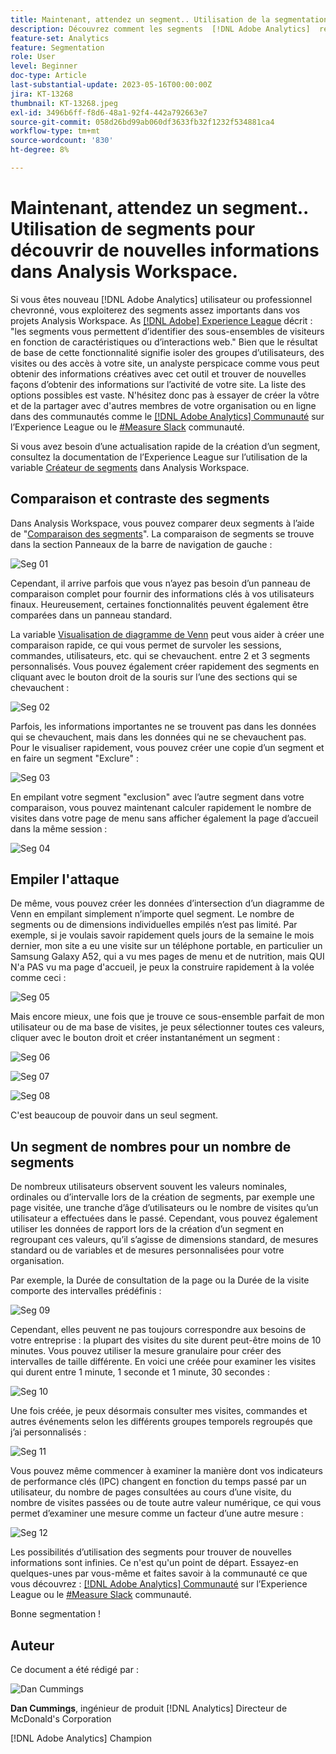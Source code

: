 ```yaml
---
title: Maintenant, attendez un segment.. Utilisation de la segmentation pour découvrir de nouvelles informations dans Analysis Workspace.
description: Découvrez comment les segments  [!DNL Adobe Analytics]  révèlent de nouvelles informations à partir de vos visualisations et tableaux à structure libre Analysis Workspace.
feature-set: Analytics
feature: Segmentation
role: User
level: Beginner
doc-type: Article
last-substantial-update: 2023-05-16T00:00:00Z
jira: KT-13268
thumbnail: KT-13268.jpeg
exl-id: 3496b6ff-f8d6-48a1-92f4-442a792663e7
source-git-commit: 058d26bd99ab060df3633fb32f1232f534881ca4
workflow-type: tm+mt
source-wordcount: '830'
ht-degree: 8%

---
```


# Maintenant, attendez un segment.. Utilisation de segments pour découvrir de nouvelles informations dans Analysis Workspace.

Si vous êtes nouveau [!DNL Adobe Analytics] utilisateur ou professionnel chevronné, vous exploiterez des segments assez importants dans vos projets Analysis Workspace. As [[!DNL Adobe] Experience League](https://experienceleague.adobe.com/docs/analytics/components/segmentation/seg-overview.html?lang=fr) décrit : &quot;les segments vous permettent d’identifier des sous-ensembles de visiteurs en fonction de caractéristiques ou d’interactions web.&quot; Bien que le résultat de base de cette fonctionnalité signifie isoler des groupes d’utilisateurs, des visites ou des accès à votre site, un analyste perspicace comme vous peut obtenir des informations créatives avec cet outil et trouver de nouvelles façons d’obtenir des informations sur l’activité de votre site. La liste des options possibles est vaste. N&#39;hésitez donc pas à essayer de créer la vôtre et de la partager avec d&#39;autres membres de votre organisation ou en ligne dans des communautés comme le [[!DNL Adobe Analytics] Communauté](https://experienceleaguecommunities.adobe.com/t5/adobe-analytics/ct-p/adobe-analytics-community?profile.language=fr) sur l’Experience League ou le [#Measure Slack](https://www.measure.chat/) communauté.

Si vous avez besoin d’une actualisation rapide de la création d’un segment, consultez la documentation de l’Experience League sur l’utilisation de la variable [Créateur de segments](https://experienceleague.adobe.com/docs/analytics/components/segmentation/segmentation-workflow/seg-build.html?lang=en) dans Analysis Workspace.

## Comparaison et contraste des segments

Dans Analysis Workspace, vous pouvez comparer deux segments à l’aide de &quot;[Comparaison des segments](https://experienceleague.adobe.com/docs/analytics/analyze/analysis-workspace/panels/segment-comparison/segment-comparison.html?lang=fr)&quot;. La comparaison de segments se trouve dans la section Panneaux de la barre de navigation de gauche :

![Seg 01](assets/seg01.png)

Cependant, il arrive parfois que vous n’ayez pas besoin d’un panneau de comparaison complet pour fournir des informations clés à vos utilisateurs finaux. Heureusement, certaines fonctionnalités peuvent également être comparées dans un panneau standard.

La variable [Visualisation de diagramme de Venn](https://experienceleague.adobe.com/docs/analytics/analyze/analysis-workspace/visualizations/venn.html?lang=fr) peut vous aider à créer une comparaison rapide, ce qui vous permet de survoler les sessions, commandes, utilisateurs, etc. qui se chevauchent. entre 2 et 3 segments personnalisés. Vous pouvez également créer rapidement des segments en cliquant avec le bouton droit de la souris sur l’une des sections qui se chevauchent :

![Seg 02](assets/s02.png)

Parfois, les informations importantes ne se trouvent pas dans les données qui se chevauchent, mais dans les données qui ne se chevauchent pas. Pour le visualiser rapidement, vous pouvez créer une copie d’un segment et en faire un segment &quot;Exclure&quot; :

![Seg 03](assets/s03.png)

En empilant votre segment &quot;exclusion&quot; avec l’autre segment dans votre comparaison, vous pouvez maintenant calculer rapidement le nombre de visites dans votre page de menu sans afficher également la page d’accueil dans la même session :

![Seg 04](assets/s04.png)

## Empiler l&#39;attaque

De même, vous pouvez créer les données d’intersection d’un diagramme de Venn en empilant simplement n’importe quel segment. Le nombre de segments ou de dimensions individuelles empilés n’est pas limité. Par exemple, si je voulais savoir rapidement quels jours de la semaine le mois dernier, mon site a eu une visite sur un téléphone portable, en particulier un Samsung Galaxy A52, qui a vu mes pages de menu et de nutrition, mais QUI N&#39;a PAS vu ma page d&#39;accueil, je peux la construire rapidement à la volée comme ceci :

![Seg 05](assets/s05.png)

Mais encore mieux, une fois que je trouve ce sous-ensemble parfait de mon utilisateur ou de ma base de visites, je peux sélectionner toutes ces valeurs, cliquer avec le bouton droit et créer instantanément un segment :

![Seg 06](assets/s06.png)

![Seg 07](assets/s07.png)

![Seg 08](assets/s08.png)

C&#39;est beaucoup de pouvoir dans un seul segment.

## Un segment de nombres pour un nombre de segments

De nombreux utilisateurs observent souvent les valeurs nominales, ordinales ou d’intervalle lors de la création de segments, par exemple une page visitée, une tranche d’âge d’utilisateurs ou le nombre de visites qu’un utilisateur a effectuées dans le passé. Cependant, vous pouvez également utiliser les données de rapport lors de la création d’un segment en regroupant ces valeurs, qu’il s’agisse de dimensions standard, de mesures standard ou de variables et de mesures personnalisées pour votre organisation.

Par exemple, la Durée de consultation de la page ou la Durée de la visite comporte des intervalles prédéfinis :

![Seg 09](assets/s09.png)

Cependant, elles peuvent ne pas toujours correspondre aux besoins de votre entreprise : la plupart des visites du site durent peut-être moins de 10 minutes. Vous pouvez utiliser la mesure granulaire pour créer des intervalles de taille différente. En voici une créée pour examiner les visites qui durent entre 1 minute, 1 seconde et 1 minute, 30 secondes :

![Seg 10](assets/s10.png)

Une fois créée, je peux désormais consulter mes visites, commandes et autres événements selon les différents groupes temporels regroupés que j’ai personnalisés :

![Seg 11](assets/s11.png)

Vous pouvez même commencer à examiner la manière dont vos indicateurs de performance clés (IPC) changent en fonction du temps passé par un utilisateur, du nombre de pages consultées au cours d’une visite, du nombre de visites passées ou de toute autre valeur numérique, ce qui vous permet d’examiner une mesure comme un facteur d’une autre mesure :

![Seg 12](assets/s12.png)

Les possibilités d’utilisation des segments pour trouver de nouvelles informations sont infinies. Ce n&#39;est qu&#39;un point de départ. Essayez-en quelques-unes par vous-même et faites savoir à la communauté ce que vous découvrez : [[!DNL Adobe Analytics] Communauté](https://experienceleaguecommunities.adobe.com/t5/adobe-analytics/ct-p/adobe-analytics-community?profile.language=fr) sur l’Experience League ou le [#Measure Slack](https://www.measure.chat/) communauté.

Bonne segmentation !

## Auteur

Ce document a été rédigé par :

![Dan Cummings](assets/seg13.png)

**Dan Cummings**, ingénieur de produit [!DNL Analytics] Directeur de McDonald&#39;s Corporation

[!DNL Adobe Analytics] Champion
